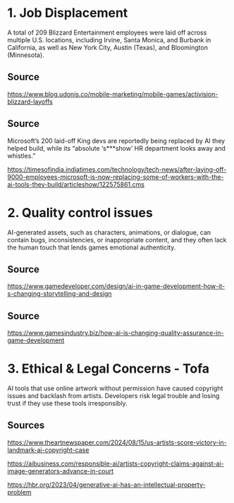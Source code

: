# 1. Job Displacement
A total of 209 Blizzard Entertainment employees were laid off across multiple U.S. locations, including Irvine, Santa Monica, and Burbank in California, as well as New York City, Austin (Texas), and Bloomington (Minnesota).
## Source
https://www.blog.udonis.co/mobile-marketing/mobile-games/activision-blizzard-layoffs
## Source
Microsoft’s 200 laid-off King devs are reportedly being replaced by AI they helped build, while its “absolute ‘s***show’ HR department looks away and whistles.”

https://timesofindia.indiatimes.com/technology/tech-news/after-laying-off-9000-employees-microsoft-is-now-replacing-some-of-workers-with-the-ai-tools-they-build/articleshow/122575861.cms

# 2. Quality control issues
AI-generated assets, such as characters, animations, or dialogue, can contain bugs, inconsistencies, or inappropriate content, and they often lack the human touch that lends games emotional authenticity.
## Source
https://www.gamedeveloper.com/design/ai-in-game-development-how-it-s-changing-storytelling-and-design

## Source
https://www.gamesindustry.biz/how-ai-is-changing-quality-assurance-in-game-development

# 3. Ethical & Legal Concerns - Tofa
AI tools that use online artwork without permission have caused copyright issues and backlash from artists. Developers risk legal trouble and losing trust if they use these tools irresponsibly.
## Sources
https://www.theartnewspaper.com/2024/08/15/us-artists-score-victory-in-landmark-ai-copyright-case

https://aibusiness.com/responsible-ai/artists-copyright-claims-against-ai-image-generators-advance-in-court

https://hbr.org/2023/04/generative-ai-has-an-intellectual-property-problem

